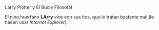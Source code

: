 Larry Plotter y El Bucle Filosofal

El nino huerfano **LArry** vive con sus tios, que lo tratan bastante mal (le hacen usar *Internet Explorer*).